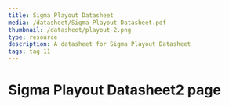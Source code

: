 ```yaml
---
title: Sigma Playout Datasheet
media: /datasheet/Sigma-Playout-Datasheet.pdf
thumbnail: /datasheet/playout-2.png
type: resource
description: A datasheet for Sigma Playout Datasheet
tags: tag 11
---
```


# Sigma Playout Datasheet2 page
